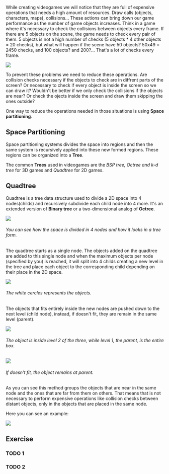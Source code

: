 While creating videogames we will notice that they are full of expensive operations that needs a high amount of resources. Draw calls (objects, characters, maps), collisions... These actions can bring down our game performance as the number of game objects increases.
Think in a game where it's necessary to check the collisions between objects every frame. If there are 5 objects on the scene, the game needs to check every pair of them. 5 objects is not a high number of checks (5 objects * 4 other objects = 20 checks), but what will happen if the scene have 50 objects? 50x49 = 2450 checks, and 100 objects? and 200?... That's a lot of checks every frame.

![](http://i65.tinypic.com/51oug9.png)

To prevent these problems we need to reduce these operations. Are collision checks necessary if the objects to check are in diffrent parts of the screen? Or necessary to check if every object is inside the screen so we can draw it? Wouldn't be better if we only check the collisions if the objects are near? Or check the ojects inside the screen and draw them skipping the ones outside?

One way to reduce the operations needed in those situations is using **Space partitioning**.

## [](#header-2)Space Partitioning

Space partitioning systems divides the space into regions and then the same system is recursively applied into these new formed regions. These regions can be organized into a **Tree**.

The common **Trees** used in videogames are the *BSP tree, Octree and k-d tree* for 3D games and *Quadtree* for 2D games.

## [](#header-2)Quadtree

Quadtree is a tree data structure used to divide a 2D space into 4 nodes(childs) and recursively subdivide each child node into 4 more. It's an extended version of **Binary tree** or a two-dimensional analog of **Octree**.


![](http://doi.ieeecomputersociety.org/cms/Computer.org/dl/trans/tp/2009/07/figures/ttp20090711781.gif)
###### [](#header-6)You can see how the space is divided in 4 nodes and how it looks in a tree form.

The quadtree starts as a single node. The objects added on the quadtree are added to this single node and when the maximum objects per node (specified by you) is reached, it will split into 4 childs creating a new level in the tree and place each object to the corresponding child depending on their place in the 2D space.

![](https://upload.wikimedia.org/wikipedia/commons/thumb/8/8b/Point_quadtree.svg/450px-Point_quadtree.svg.png)
###### [](#header-6)The white cercles represents the objects.

The objects that fits entirely inside the new nodes are pushed down to the next level (child node), instead, if doesn't fit, they are remain in the same level (parent).

![](http://www.kyleschouviller.com/wp-content/images/_quadTree00.jpg) 
###### [](#header-6)The object is inside level 2 of the three, while level 1, the parent, is the entire box.

![](http://www.kyleschouviller.com/wp-content/images/_quadTree01.jpg)
###### [](#header-6)If doesn't fit, the object remains at parent.

As you can see this method groups the objects that are near in the same node and the ones that are far from them on others. That means that is not necessary to perform expensive operations like collision checks between distant objects, only in the objects that are placed in the same node.

Here you can see an example:

![](http://i65.tinypic.com/2wps1tu.gif)

## [](#header-2)Exercise

### [](#header-3)TODO 1

### [](#header-3)TODO 2


